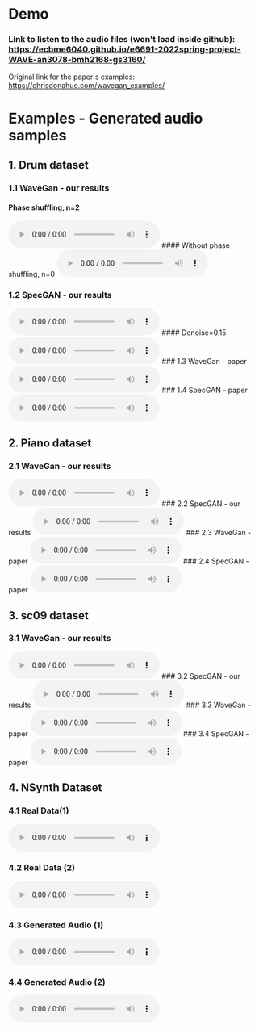 # Demo
### Link to listen to the audio files (won't load inside github): https://ecbme6040.github.io/e6691-2022spring-project-WAVE-an3078-bmh2168-gs3160/

Original link for the paper's examples:
https://chrisdonahue.com/wavegan_examples/

# Examples - Generated audio samples

## 1. Drum dataset

### 1.1 WaveGan - our results
#### Phase shuffling, n=2
<audio controls>
  <source src="./examples/wavegan/drum n=2.mp3" type="audio/mpeg">
</audio>
#### Without phase shuffling, n=0

<audio controls>
  <source src="./examples/wavegan/drum n=0.mp3" type="audio/mpeg">
</audio>

### 1.2 SpecGAN - our results
<audio controls>
  <source src="./examples/specgan/drum.mp3" type="audio/mpeg">
</audio>
#### Denoise=0.15
<audio controls>
  <source src="./examples/specgan/drum denoised.mp3" type="audio/mpeg">
</audio>
### 1.3 WaveGan - paper
<audio controls>
  <source src="./examples/paper/wavegan_drums.mp3" type="audio/mpeg">
</audio>
### 1.4 SpecGAN - paper
<audio controls>
  <source src="./examples/paper/specgan_drums.mp3" type="audio/mpeg">
</audio>


## 2. Piano dataset
### 2.1 WaveGan - our results
<audio controls>
  <source src="./examples/wavegan/piano.mp3" type="audio/mpeg">
</audio>
### 2.2 SpecGAN - our results
<audio controls>
  <source src="./examples/specgan/piano.mp3" type="audio/mpeg">
</audio>
### 2.3 WaveGan - paper
<audio controls>
  <source src="./examples/paper/wavegan_piano.mp3" type="audio/mpeg">
</audio>
### 2.4 SpecGAN - paper
<audio controls>
  <source src="./examples/paper/specgan_piano.mp3" type="audio/mpeg">
</audio>


## 3. sc09 dataset
### 3.1 WaveGan - our results
<audio controls>
  <source src="./examples/wavegan/sc09.mp3" type="audio/mpeg">
</audio>
### 3.2 SpecGAN - our results
<audio controls>
  <source src="./examples/specgan/sc09.mp3" type="audio/mpeg">
</audio>
### 3.3  WaveGan - paper
<audio controls>
  <source src="./examples/paper/wavegan_sc09.mp3" type="audio/mpeg">
</audio>
### 3.4 SpecGAN - paper
<audio controls>
  <source src="./examples/paper/specgan_sc09.mp3" type="audio/mpeg">
</audio>

## 4. NSynth Dataset
### 4.1 Real Data(1)
<audio controls>
  <source src="./examples/GANSynth/real_1.mp3" type="audio/mpeg">
</audio>

### 4.2 Real Data (2)
<audio controls>
  <source src="./examples/GANSynth/real_2.mp3" type="audio/mpeg">
</audio>

### 4.3 Generated Audio (1)
<audio controls>
  <source src="./examples/GANSynth/generated_1.mp3" type="audio/mpeg">
</audio>

### 4.4 Generated Audio (2)
<audio controls>
  <source src="./examples/GANSynth/generated_2.mp3" type="audio/mpeg">
</audio>

